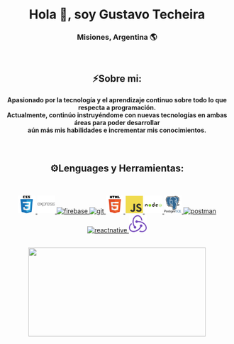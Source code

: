 <div align="center">
<!--     <img src="https://media.giphy.com/media/qgQUggAC3Pfv687qPC/giphy.gif" height="200" width="300" /> -->
    <h1 align="center"> Hola 👋, soy Gustavo Techeira</h1>
    <h3 align="center">Misiones, Argentina 🌎</h3>
    <br />
    <h2 align="center">⚡Sobre mi:</h2>
    <h4 align="center">Apasionado por la tecnología y el aprendizaje continuo sobre todo lo que respecta a programación.
        <br/>
        Actualmente, continúo instruyéndome con nuevas tecnologías en ambas áreas para poder desarrollar
        <br/>
        aún más mis habilidades e incrementar mis conocimientos.</h4>
    <br /> 
<h2 align="center">⚙️Lenguages y Herramientas:</h2>
    <br /> 
<p align="center"> <a href="https://www.w3schools.com/css/" target="_blank" rel="noreferrer"> <img src="https://raw.githubusercontent.com/devicons/devicon/master/icons/css3/css3-original-wordmark.svg" alt="css3" width="40" height="40"/> </a> <a href="https://expressjs.com" target="_blank" rel="noreferrer"> <img src="https://raw.githubusercontent.com/devicons/devicon/master/icons/express/express-original-wordmark.svg" alt="express" width="40" height="40"/> </a> <a href="https://firebase.google.com/" target="_blank" rel="noreferrer"> <img src="https://www.vectorlogo.zone/logos/firebase/firebase-icon.svg" alt="firebase" width="40" height="40"/> </a> <a href="https://git-scm.com/" target="_blank" rel="noreferrer"> <img src="https://www.vectorlogo.zone/logos/git-scm/git-scm-icon.svg" alt="git" width="40" height="40"/> </a> <a href="https://www.w3.org/html/" target="_blank" rel="noreferrer"> <img src="https://raw.githubusercontent.com/devicons/devicon/master/icons/html5/html5-original-wordmark.svg" alt="html5" width="40" height="40"/> </a> <a href="https://developer.mozilla.org/en-US/docs/Web/JavaScript" target="_blank" rel="noreferrer"> <img src="https://raw.githubusercontent.com/devicons/devicon/master/icons/javascript/javascript-original.svg" alt="javascript" width="40" height="40"/> </a> <a href="https://nodejs.org" target="_blank" rel="noreferrer"> <img src="https://raw.githubusercontent.com/devicons/devicon/master/icons/nodejs/nodejs-original-wordmark.svg" alt="nodejs" width="40" height="40"/> </a> <a href="https://www.postgresql.org" target="_blank" rel="noreferrer"> <img src="https://raw.githubusercontent.com/devicons/devicon/master/icons/postgresql/postgresql-original-wordmark.svg" alt="postgresql" width="40" height="40"/> </a> <a href="https://postman.com" target="_blank" rel="noreferrer"> <img src="https://www.vectorlogo.zone/logos/getpostman/getpostman-icon.svg" alt="postman" width="40" height="40"/> </a> <a href="https://reactnative.dev/" target="_blank" rel="noreferrer"> <img src="https://reactnative.dev/img/header_logo.svg" alt="reactnative" width="40" height="40"/> </a> <a href="https://redux.js.org" target="_blank" rel="noreferrer"> <img src="https://raw.githubusercontent.com/devicons/devicon/master/icons/redux/redux-original.svg" alt="redux" width="40" height="40"/> </a> </p>
    <br /> 
     <img src="https://w0.peakpx.com/wallpaper/963/804/HD-wallpaper-programmer-eat-sleep-code-repeat.jpg" height="200" width="400" />
</div>

